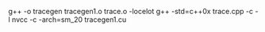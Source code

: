 g++ -o tracegen tracegen1.o trace.o -locelot
g++ -std=c++0x trace.cpp -c -l
nvcc -c -arch=sm_20 tracegen1.cu

